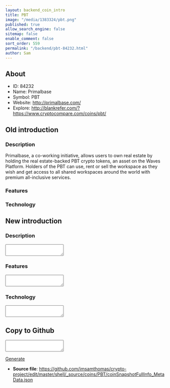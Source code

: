 ```yaml
---
layout: backend_coin_intro
title: PBT
image: "/media/1383324/pbt.png"
published: true
allow_search_engine: false
sitemap: false
enable_comment: false
sort_order: 559
permalink: "/backend/pbt-84232.html"
author: Sam
---
```


## About

- ID: 84232
- Name: Primalbase
- Symbol: PBT
- Website: http://primalbase.com/
- Explore: http://blankrefer.com/?https://www.cryptocompare.com/coins/pbt/


## Old introduction

### Description

<p class="normal">Primalbase, a co-working initiative, allows users to own real estate by holding the real estate-backed PBT crypto tokens, an asset on the Waves Platform. Holders of the PBT can <span>use, rent or sell the workspace as they wish and get access to </span>all shared workspaces around the world with premium all-inclusive services.</p>

### Features


### Technology




## New introduction


### Description
<textarea id="meta_description" name="description"></textarea>

### Features
<textarea id="meta_features" name="features"></textarea>

### Technology
<textarea id="meta_technology" name="technology"></textarea>


## Copy to Github

<textarea id="coinsnapshotfullinfo_metadata"></textarea>

<a href="#gen" onclick="generateMetaDatJson()">Generate</a>

- **Source file**: <a href="https://github.com/imsamthomas/crypto-project/edit/master/shell/_source/coins/PBT/coinSnapshotFullInfo_MetaData.json">https://github.com/imsamthomas/crypto-project/edit/master/shell/_source/coins/PBT/coinSnapshotFullInfo_MetaData.json</a>

